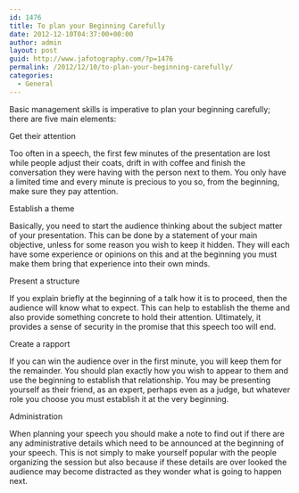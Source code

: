 ```yaml
---
id: 1476
title: To plan your Beginning Carefully
date: 2012-12-10T04:37:00+00:00
author: admin
layout: post
guid: http://www.jafotography.com/?p=1476
permalink: /2012/12/10/to-plan-your-beginning-carefully/
categories:
  - General
---
```

Basic management skills is imperative to plan your beginning carefully; there are five main elements:

Get their attention
  
Too often in a speech, the first few minutes of the presentation are lost while people adjust their coats, drift in with coffee and finish the conversation they were having with the person next to them. You only have a limited time and every minute is precious to you so, from the beginning, make sure they pay attention.

Establish a theme
  
Basically, you need to start the audience thinking about the subject matter of your presentation. This can be done by a statement of your main objective, unless for some reason you wish to keep it hidden. They will each have some experience or opinions on this and at the beginning you must make them bring that experience into their own minds.

Present a structure
  
If you explain briefly at the beginning of a talk how it is to proceed, then the audience will know what to expect. This can help to establish the theme and also provide something concrete to hold their attention. Ultimately, it provides a sense of security in the promise that this speech too will end.

Create a rapport
  
If you can win the audience over in the first minute, you will keep them for the remainder. You should plan exactly how you wish to appear to them and use the beginning to establish that relationship. You may be presenting yourself as their friend, as an expert, perhaps even as a judge, but whatever role you choose you must establish it at the very beginning.

Administration
  
When planning your speech you should make a note to find out if there are any administrative details which need to be announced at the beginning of your speech. This is not simply to make yourself popular with the people organizing the session but also because if these details are over looked the audience may become distracted as they wonder what is going to happen next.